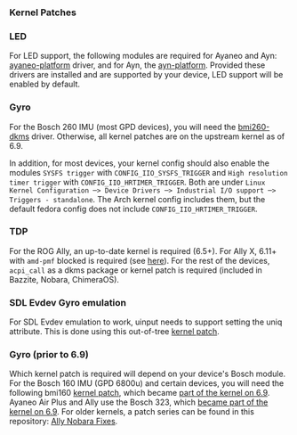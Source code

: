 ### Kernel Patches
### LED
For LED support, the following modules are required for Ayaneo and Ayn: 
[ayaneo-platform](https://github.com/ShadowBlip/ayaneo-platform)
driver, and for Ayn, the [ayn-platform](https://github.com/ShadowBlip/ayn-platform).
Provided these drivers are installed and are supported by your device,
LED support will be enabled by default.

### Gyro
For the Bosch 260 IMU (most GPD devices), you will need the 
[bmi260-dkms](https://github.com/hhd-dev/bmi260) driver.
Otherwise, all kernel patches are on the upstream kernel as of 6.9.

In addition, for most devices, your kernel config should also 
enable the modules `SYSFS trigger` with `CONFIG_IIO_SYSFS_TRIGGER` and
`High resolution timer trigger` with `CONFIG_IIO_HRTIMER_TRIGGER`.
Both are under `Linux Kernel Configuration ─> Device Drivers ─> Industrial I/O support ─> Triggers - standalone`.
The Arch kernel config includes them, but the default fedora config does not
include `CONFIG_IIO_HRTIMER_TRIGGER`.

### TDP
For the ROG Ally, an up-to-date kernel is required (6.5+).
For Ally X, 6.11+ with `amd-pmf` blocked is required (see [here](https://github.com/hhd-dev/hhd/issues/95#issuecomment-2336425436)).
For the rest of the devices, `acpi_call` as a dkms package or kernel patch is
required (included in Bazzite, Nobara, ChimeraOS).

### SDL Evdev Gyro emulation
For SDL Evdev emulation to work, uinput needs to support setting the uniq attribute.
This is done using this out-of-tree 
[kernel patch](https://github.com/hhd-dev/linux-handheld/blob/master/6.6/uinput.patch).

### Gyro (prior to 6.9)
Which kernel patch is required will depend on your device's Bosch module.
For the Bosch 160 IMU (GPD 6800u) and certain devices, you will need the following bmi160
[kernel patch](https://github.com/pastaq/bmi160-aya-neo/blob/main/bmi160_ayaneo.patch),
which became [part of the kernel on 6.9](https://github.com/torvalds/linux/commit/ca2f16c315683d9922445b59a738f6e4c168d54d).
Ayaneo Air Plus and Ally use the Bosch 323, which 
[became part of the kernel on 6.9](https://github.com/torvalds/linux/commit/3cc5ebd3a2d6247aeba81873d6b040d5d87f7db1).
For older kernels, a patch series can be found in this repository: 
[Ally Nobara Fixes](https://github.com/jlobue10/ALLY_Nobara_fixes).